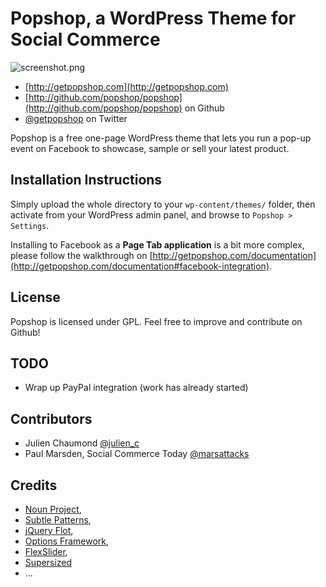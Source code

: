 # Popshop, a WordPress Theme for Social Commerce

![screenshot.png](https://github.com/popshop/popshop/raw/master/screenshot.png?v=1)

* [http://getpopshop.com](http://getpopshop.com)
* [http://github.com/popshop/popshop](http://github.com/popshop/popshop) on Github
* [@getpopshop](http://twitter.com/getpopshop) on Twitter


Popshop is a free one-page WordPress theme that lets you run a pop-up event on Facebook to showcase, sample or sell your latest product.

## Installation Instructions

Simply upload the whole directory to your `wp-content/themes/` folder, then activate from your WordPress admin panel, and browse to `Popshop > Settings`.

Installing to Facebook as a **Page Tab application** is a bit more complex, please follow the walkthrough on [http://getpopshop.com/documentation](http://getpopshop.com/documentation#facebook-integration).

## License
Popshop is licensed under GPL. Feel free to improve and contribute on Github!

## TODO
* Wrap up PayPal integration (work has already started)

## Contributors
* Julien Chaumond [@julien_c](http://twitter.com/julien_c)
* Paul Marsden, Social Commerce Today [@marsattacks](http://twitter.com/marsattacks)

## Credits 
* [Noun Project](http://thenounproject.com), 
* [Subtle Patterns](http://subtlepatterns.com/), 
* [jQuery Flot](http://code.google.com/p/flot/), 
* [Options Framework](http://wptheming.com/options-framework-theme/), 
* [FlexSlider](http://www.woothemes.com/flexslider/), 
* [Supersized](http://buildinternet.com/project/supersized/)
* ...
